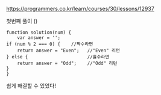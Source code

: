 https://programmers.co.kr/learn/courses/30/lessons/12937

첫번째 풀이 ()
```
function solution(num) {
    var answer = '';
if (num % 2 === 0) {    //짝수라면
    return answer = "Even";   //"Even" 리턴
} else {                      //홀수라면
    return answer = "Odd";    //"Odd" 리턴
}
}
```

쉽게 해결할 수 있었다!
